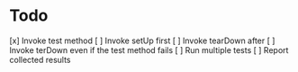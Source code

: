 # Todo

[x] Invoke test method
[ ] Invoke setUp first
[ ] Invoke tearDown after
[ ] Invoke terDown even if the test method fails
[ ] Run multiple tests
[ ] Report collected results
